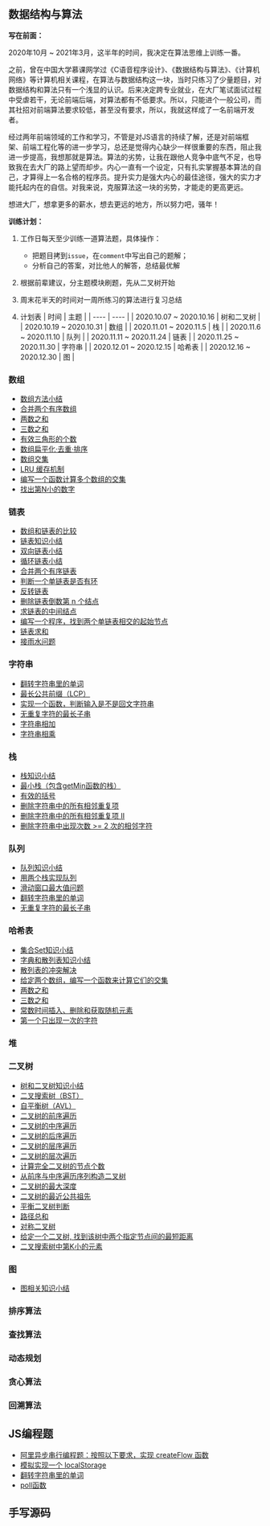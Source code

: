 ## 数据结构与算法

<strong>写在前面：</strong>

2020年10月 ~ 2021年3月，这半年的时间，我决定在算法思维上训练一番。

之前，曾在中国大学慕课网学过《C语音程序设计》、《数据结构与算法》、《计算机网络》等计算机相关课程，在算法与数据结构这一块，当时只练习了少量题目，对数据结构和算法只有一个浅显的认识。后来决定跨专业就业，在大厂笔试面试过程中受虐若干，无论前端后端，对算法都有不低要求。所以，只能进个一般公司，而其社招对前端算法要求较低，甚至没有要求，所以，我就这样成了一名前端开发者。

经过两年前端领域的工作和学习，不管是对JS语言的持续了解，还是对前端框架、前端工程化等的进一步学习，总还是觉得内心缺少一样很重要的东西，阻止我进一步提高，我想那就是算法。算法的劣势，让我在跟他人竞争中底气不足，也导致我在去大厂的路上望而却步。内心一直有一个设定，只有扎实掌握基本算法的自己，才算得上一名合格的程序员。提升实力是强大内心的最佳途径，强大的实力才能托起内在的自信。对我来说，克服算法这一块的劣势，才能走的更高更远。

想进大厂，想拿更多的薪水，想去更远的地方，所以努力吧，骚年！

<strong>训练计划：</strong>

1. 工作日每天至少训练一道算法题，具体操作：
    - 把题目拷到`issue`，在`comment`中写出自己的题解；
    - 分析自己的答案，对比他人的解答，总结最优解

2. 根据前辈建议，分主题模块刷题，先从二叉树开始
3. 周末花半天的时间对一周所练习的算法进行复习总结
4. 计划表
    |  时间   | 主题  |
    |  ----  | ----  |
    | 2020.10.07 ~ 2020.10.16  | 树和二叉树 |
    | 2020.10.19 ~ 2020.10.31 | 数组 |
    | 2020.11.01 ~ 2020.11.5 | 栈 |
    | 2020.11.6 ~ 2020.11.10 | 队列 |
    | 2020.11.11 ~ 2020.11.24 | 链表 |
    | 2020.11.25 ~ 2020.11.30 | 字符串 | 
    | 2020.12.01 ~ 2020.12.15 | 哈希表 |
    | 2020.12.16 ~ 2020.12.30 | 图 |


### 数组

- [数组方法小结](https://github.com/xszi/fe-interview/issues/21)
- [合并两个有序数组](https://github.com/xszi/fe-interview/issues/22)
- [两数之和](https://github.com/xszi/fe-interview/issues/23)
- [三数之和](https://github.com/xszi/fe-interview/issues/24)
- [有效三角形的个数](https://github.com/xszi/fe-interview/issues/53)
- [数组扁平化·去重·排序](https://github.com/xszi/fe-interview/issues/25)
- [数组交集](https://github.com/xszi/fe-interview/issues/26)
- [LRU 缓存机制](https://github.com/xszi/fe-interview/issues/27)
- [编写一个函数计算多个数组的交集](https://github.com/xszi/fe-interview/issues/28)
- [找出第N小的数字](https://github.com/xszi/fe-interview/issues/34)

### 链表

- [数组和链表的比较](https://github.com/xszi/fe-interview/issues/43)
- [链表知识小结](https://github.com/xszi/fe-interview/issues/44)
- [双向链表小结](https://github.com/xszi/fe-interview/issues/46)
- [循环链表小结](https://github.com/xszi/fe-interview/issues/47)
- [合并两个有序链表](https://github.com/xszi/fe-interview/issues/45)
- [判断一个单链表是否有环](https://github.com/xszi/fe-interview/issues/48)
- [反转链表](https://github.com/xszi/fe-interview/issues/49)
- [删除链表倒数第 n 个结点](https://github.com/xszi/fe-interview/issues/50)
- [求链表的中间结点](https://github.com/xszi/fe-interview/issues/51)
- [编写一个程序，找到两个单链表相交的起始节点](https://github.com/xszi/fe-interview/issues/52)
- [链表求和](https://github.com/xszi/fe-interview/issues/54)
- [接雨水问题](https://github.com/xszi/fe-interview/issues/55)

### 字符串

- [翻转字符串里的单词](https://github.com/xszi/fe-interview/issues/56)
- [最长公共前缀（LCP）](https://github.com/xszi/fe-interview/issues/57)
- [实现一个函数，判断输入是不是回文字符串](https://github.com/xszi/fe-interview/issues/59)
- [无重复字符的最长子串](https://github.com/xszi/fe-interview/issues/60)
- [字符串相加](https://github.com/xszi/fe-interview/issues/61)
- [字符串相乘](https://github.com/xszi/fe-interview/issues/62)

### 栈

- [栈知识小结](https://github.com/xszi/fe-interview/issues/29)
- [最小栈（包含getMin函数的栈）](https://github.com/xszi/fe-interview/issues/30)
- [有效的括号](https://github.com/xszi/fe-interview/issues/32)
- [删除字符串中的所有相邻重复项](https://github.com/xszi/fe-interview/issues/36)
- [删除字符串中的所有相邻重复项 II](https://github.com/xszi/fe-interview/issues/37)
- [删除字符串中出现次数 >= 2 次的相邻字符](https://github.com/xszi/fe-interview/issues/38)

### 队列

- [队列知识小结](https://github.com/xszi/fe-interview/issues/31)
- [用两个栈实现队列](https://github.com/xszi/fe-interview/issues/39)
- [滑动窗口最大值问题](https://github.com/xszi/fe-interview/issues/40)
- [翻转字符串里的单词](https://github.com/xszi/fe-interview/issues/41)
- [无重复字符的最长子串](https://github.com/xszi/fe-interview/issues/42)

### 哈希表

- [集合Set知识小结](https://github.com/xszi/fe-interview/issues/58)
- [字典和散列表知识小结](https://github.com/xszi/javascript-algorithms/issues/63)
- [散列表的冲突解决](https://github.com/xszi/fe-interview/issues/64)
- [给定两个数组，编写一个函数来计算它们的交集](https://github.com/xszi/fe-interview/issues/65)
- [两数之和](https://github.com/xszi/fe-interview/issues/66)
- [三数之和](https://github.com/xszi/fe-interview/issues/67)
- [常数时间插入、删除和获取随机元素](https://github.com/xszi/fe-interview/issues/68)
- [第一个只出现一次的字符](https://github.com/xszi/fe-interview/issues/69)

### 堆

### 二叉树

- [树和二叉树知识小结](https://github.com/xszi/fe-interview/issues/7)
- [二叉搜索树（BST）](https://github.com/xszi/fe-interview/issues/9)
- [自平衡树（AVL）](https://github.com/xszi/fe-interview/issues/10)
- [二叉树的前序遍历](https://github.com/xszi/fe-interview/issues/4)
- [二叉树的中序遍历](https://github.com/xszi/fe-interview/issues/5)
- [二叉树的后序遍历](https://github.com/xszi/fe-interview/issues/6)
- [二叉树的层序遍历](https://github.com/xszi/fe-interview/issues/11)
- [二叉树的层次遍历](https://github.com/xszi/fe-interview/issues/12)
- [计算完全二叉树的节点个数](https://github.com/xszi/fe-interview/issues/8)
- [从前序与中序遍历序列构造二叉树](https://github.com/xszi/fe-interview/issues/13)
- [二叉树的最大深度](https://github.com/xszi/fe-interview/issues/14)
- [二叉树的最近公共祖先](https://github.com/xszi/fe-interview/issues/15)
- [平衡二叉树判断](https://github.com/xszi/fe-interview/issues/16)
- [路径总和](https://github.com/xszi/fe-interview/issues/17)
- [对称二叉树](https://github.com/xszi/fe-interview/issues/18)
- [给定一个二叉树, 找到该树中两个指定节点间的最短距离](https://github.com/xszi/fe-interview/issues/19)
- [二叉搜索树中第K小的元素](https://github.com/xszi/fe-interview/issues/20)

### 图

- [图相关知识小结](https://github.com/xszi/javascript-algorithms/issues/70)

### 排序算法

### 查找算法

### 动态规划

### 贪心算法

### 回溯算法

## JS编程题

- [阿里异步串行编程题：按照以下要求，实现 createFlow 函数](https://github.com/xszi/fe-interview/issues/1)
- [模拟实现一个 localStorage](https://github.com/xszi/fe-interview/issues/2)
- [翻转字符串里的单词](https://github.com/xszi/fe-interview/issues/3)
- [poll函数](https://github.com/xszi/fe-interview/issues/35)

## 手写源码






